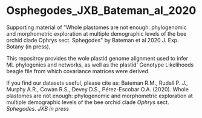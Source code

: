 # Osphegodes_JXB_Bateman_al_2020
Supporting material of "Whole plastomes are not enough: phylogenomic and morphometric exploration at multiple demographic levels of the bee orchid clade Ophrys sect. Sphegodes" by Bateman et al 2020 J. Exp. Botany (in press).

This repositroy provides the wole plastid genome alignment used to infer ML phylogenies and networks, as well as the plastid' Genotype Likelihoods beagle file from which covariance matrices were derived.

If you find our datasets useful, please cite as:
Bateman R.M., Rudall P. J., Murphy A.R., Cowan R.S., Devey D.S., Pérez-Escobar O.A. (2020). Whole plastomes are not enough: phylogenomic and morphometric exploration at multiple demographic levels of the bee orchid clade *Ophrys* sect. *Sphegodes*. *JXB in press*
